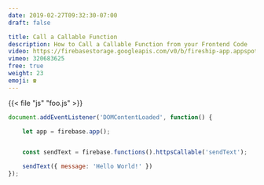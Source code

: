 ```yaml
---
date: 2019-02-27T09:32:30-07:00
draft: false

title: Call a Callable Function
description: How to Call a Callable Function from your Frontend Code
video: https://firebasestorage.googleapis.com/v0/b/fireship-app.appspot.com/o/courses%2Fcloud-functions-master-course%2F6-callit.mp4?alt=media&token=46aa1e58-1792-459f-afba-f4fd5abe94f7
vimeo: 320683625
free: true
weight: 23
emoji: ☎️
---
```


{{< file "js" "foo.js" >}}
```js
document.addEventListener('DOMContentLoaded', function() {

    let app = firebase.app();


    const sendText = firebase.functions().httpsCallable('sendText');

    sendText({ message: 'Hello World!' })
});
```